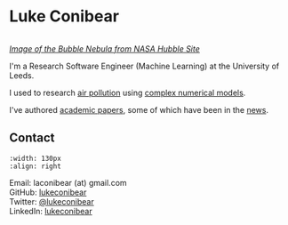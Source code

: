 # Luke Conibear

```{image} images/bubble_nebula_crop.jpg
```
[*Image of the Bubble Nebula from NASA Hubble Site*](https://hubblesite.org/contents/media/images/2016/13/3725-Image.html)  


I'm a Research Software Engineer (Machine Learning) at the University of Leeds.  

I used to research [air pollution](/airpollution) using [complex numerical models](/software).

I've authored [academic papers](/publications), some of which have been in the [news](/news).  

## Contact

```{image} images/LukeConibear.jpg
:width: 130px
:align: right
```

Email: laconibear (at) gmail.com  
GitHub: [lukeconibear](https://github.com/lukeconibear)  
Twitter: [@lukeconibear](https://twitter.com/lukeconibear)  
LinkedIn: [lukeconibear](https://www.linkedin.com/in/lukeconibear/)  
